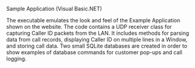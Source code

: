 Sample Application (Visual Basic.NET)

The executable emulates the look and feel of the Example Application shown on the website.  The code contains a UDP receiver class for capturing Caller ID packets from the LAN.  It includes methods for parsing data from call records, displaying Caller ID on multiple lines in a Window, and storing call data. Two small SQLite databases are created in order to show examples of database commands for customer pop-ups and call logging.